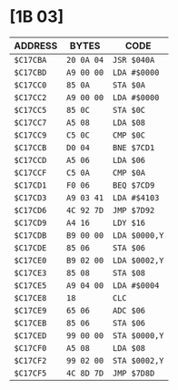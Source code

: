 # [1B 03]

|ADDRESS  |BYTES     |CODE         |
|---------|----------|-------------|
|`$C17CBA`|`20 0A 04`|`JSR $040A  `|
|`$C17CBD`|`A9 00 00`|`LDA #$0000 `|
|`$C17CC0`|`85 0A   `|`STA $0A    `|
|`$C17CC2`|`A9 00 00`|`LDA #$0000 `|
|`$C17CC5`|`85 0C   `|`STA $0C    `|
|`$C17CC7`|`A5 08   `|`LDA $08    `|
|`$C17CC9`|`C5 0C   `|`CMP $0C    `|
|`$C17CCB`|`D0 04   `|`BNE $7CD1  `|
|`$C17CCD`|`A5 06   `|`LDA $06    `|
|`$C17CCF`|`C5 0A   `|`CMP $0A    `|
|`$C17CD1`|`F0 06   `|`BEQ $7CD9  `|
|`$C17CD3`|`A9 03 41`|`LDA #$4103 `|
|`$C17CD6`|`4C 92 7D`|`JMP $7D92  `|
|`$C17CD9`|`A4 16   `|`LDY $16    `|
|`$C17CDB`|`B9 00 00`|`LDA $0000,Y`|
|`$C17CDE`|`85 06   `|`STA $06    `|
|`$C17CE0`|`B9 02 00`|`LDA $0002,Y`|
|`$C17CE3`|`85 08   `|`STA $08    `|
|`$C17CE5`|`A9 04 00`|`LDA #$0004 `|
|`$C17CE8`|`18      `|`CLC        `|
|`$C17CE9`|`65 06   `|`ADC $06    `|
|`$C17CEB`|`85 06   `|`STA $06    `|
|`$C17CED`|`99 00 00`|`STA $0000,Y`|
|`$C17CF0`|`A5 08   `|`LDA $08    `|
|`$C17CF2`|`99 02 00`|`STA $0002,Y`|
|`$C17CF5`|`4C 8D 7D`|`JMP $7D8D  `|